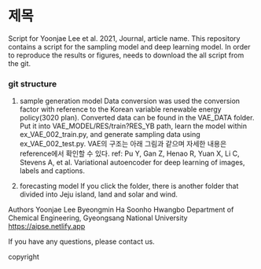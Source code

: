 # 제목

Script for Yoonjae Lee et al. 2021, Journal, article name.
This repository contains a script for the sampling model and deep learning model.
In order to reproduce the results or figures, needs to download the all script from the git.

### git structure
1. sample generation model
Data conversion was used the conversion factor with reference to the Korean variable renewable energy policy(3020 plan). Converted data can be found in the VAE_DATA folder. Put it into VAE_MODEL/RES/train?RES_YB path, learn the model within ex_VAE_002_train.py, and generate sampling data using ex_VAE_002_test.py.
VAE의 구조는 아래 그림과 같으며 자세한 내용은 reference에서 확인할 수 있다.
ref: Pu Y, Gan Z, Henao R, Yuan X, Li C, Stevens A, et al. Variational autoencoder for deep learning of images, labels and captions. 

2. forecasting model
If you click the folder, there is another folder that divided into Jeju island, land and solar and wind.

Authors
Yoonjae Lee
Byeongmin Ha
Soonho Hwangbo
Department of Chemical Engineering, Gyeongsang National University
https://aipse.netlify.app

If you have any questions, please contact us.


copyright
